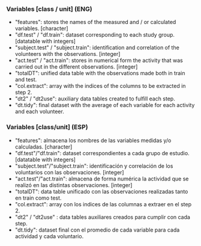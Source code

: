 ### Variables [class / unit] (ENG)

* "features": stores the names of the measured and / or calculated variables. [character]
* "df.test" / "df.train": dataset corresponding to each study group. [datatable with integers]
* "subject.test" / "subject.train": identification and correlation of the volunteers with the observations. [integer]
* "act.test" / "act.train": stores in numerical form the activity that was carried out in the different observations. [integer]
* "totalDT": unified data table with the observations made both in train and test.
* "col.extract": array with the indices of the columns to be extracted in step 2.
* "dt2" / "dt2use": auxiliary data tables created to fulfill each step.
* "dt.tidy": final dataset with the average of each variable for each activity and each volunteer.


### Variables [class/unit] (ESP)

* "features": almacena los nombres de las variables medidas y/o calculadas. [character]
* "df.test"/"df.train": dataset correspondientes a cada grupo de estudio. [datatable with integers]
* "subject.test"/"subject.train": identificación y correlación de los voluntarios con las observaciones. [integer]
* "act.test"/"act.train": almacena de forma numérica la actividad que se realizó en las distintas observaciones. [integer]
* "totalDT": data table unificado con las observaciones realizadas tanto en train como test.
* "col.extract": array con los indices de las columnas a extraer en el step 2.
* "dt2" / "dt2use" : data tables auxiliares creados para cumplir con cada step.
* "dt.tidy": dataset final con el promedio de cada variable para cada actividad y cada voluntario.
